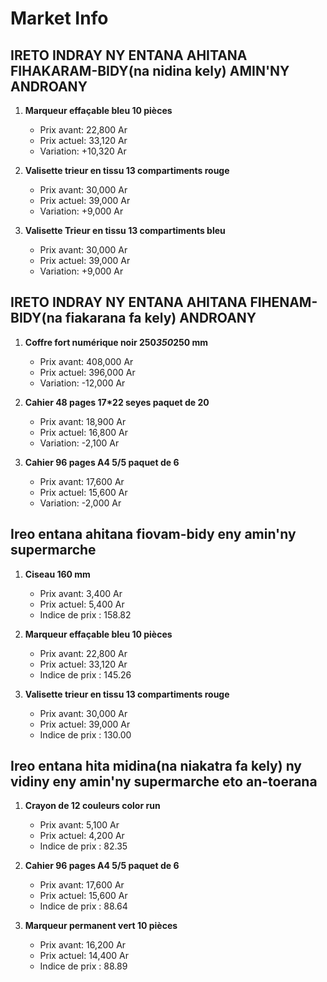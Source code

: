 # Market Info

## IRETO INDRAY NY ENTANA AHITANA FIHAKARAM-BIDY(na nidina kely) AMIN'NY ANDROANY

1. **Marqueur effaçable bleu 10 pièces**
   - Prix avant: 22,800 Ar
   - Prix actuel: 33,120 Ar
   - Variation: +10,320 Ar

2. **Valisette trieur en tissu 13 compartiments rouge**
   - Prix avant: 30,000 Ar
   - Prix actuel: 39,000 Ar
   - Variation: +9,000 Ar

3. **Valisette Trieur en tissu 13 compartiments bleu**
   - Prix avant: 30,000 Ar
   - Prix actuel: 39,000 Ar
   - Variation: +9,000 Ar

## IRETO INDRAY NY ENTANA AHITANA FIHENAM-BIDY(na fiakarana fa kely) ANDROANY

1. **Coffre fort numérique noir 250*350*250 mm**
   - Prix avant: 408,000 Ar
   - Prix actuel: 396,000 Ar
   - Variation: -12,000 Ar

2. **Cahier  48 pages 17*22 seyes paquet de 20**
   - Prix avant: 18,900 Ar
   - Prix actuel: 16,800 Ar
   - Variation: -2,100 Ar

3. **Cahier 96 pages A4 5/5 paquet de 6**
   - Prix avant: 17,600 Ar
   - Prix actuel: 15,600 Ar
   - Variation: -2,000 Ar

## Ireo entana ahitana fiovam-bidy eny amin'ny supermarche

1. **Ciseau 160 mm**
   - Prix avant: 3,400 Ar
   - Prix actuel: 5,400 Ar
   - Indice de prix : 158.82

2. **Marqueur effaçable bleu 10 pièces**
   - Prix avant: 22,800 Ar
   - Prix actuel: 33,120 Ar
   - Indice de prix : 145.26

3. **Valisette trieur en tissu 13 compartiments rouge**
   - Prix avant: 30,000 Ar
   - Prix actuel: 39,000 Ar
   - Indice de prix : 130.00

## Ireo entana hita midina(na niakatra fa kely) ny vidiny eny amin'ny supermarche eto an-toerana

1. **Crayon de 12 couleurs color run**
   - Prix avant: 5,100 Ar
   - Prix actuel: 4,200 Ar
   - Indice de prix : 82.35

2. **Cahier 96 pages A4 5/5 paquet de 6**
   - Prix avant: 17,600 Ar
   - Prix actuel: 15,600 Ar
   - Indice de prix : 88.64

3. **Marqueur permanent vert 10 pièces**
   - Prix avant: 16,200 Ar
   - Prix actuel: 14,400 Ar
   - Indice de prix : 88.89

